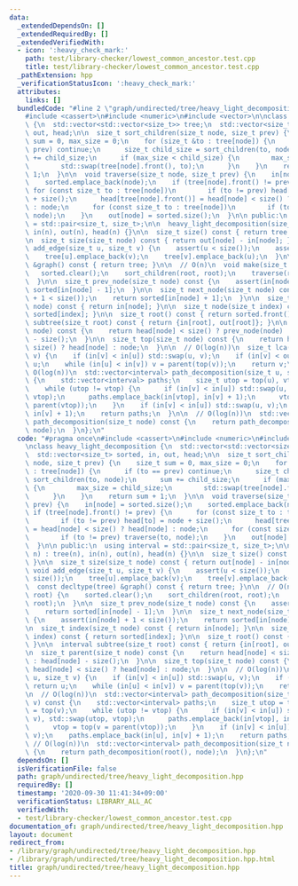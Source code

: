 ```yaml
---
data:
  _extendedDependsOn: []
  _extendedRequiredBy: []
  _extendedVerifiedWith:
  - icon: ':heavy_check_mark:'
    path: test/library-checker/lowest_common_ancestor.test.cpp
    title: test/library-checker/lowest_common_ancestor.test.cpp
  _pathExtension: hpp
  _verificationStatusIcon: ':heavy_check_mark:'
  attributes:
    links: []
  bundledCode: "#line 2 \"graph/undirected/tree/heavy_light_decomposition.hpp\"\n\
    #include <cassert>\n#include <numeric>\n#include <vector>\n\nclass heavy_light_decomposition\
    \ {\n  std::vector<std::vector<size_t>> tree;\n  std::vector<size_t> sorted, in,\
    \ out, head;\n\n  size_t sort_children(size_t node, size_t prev) {\n    size_t\
    \ sum = 0, max_size = 0;\n    for (size_t &to : tree[node]) {\n      if (to ==\
    \ prev) continue;\n      size_t child_size = sort_children(to, node);\n      sum\
    \ += child_size;\n      if (max_size < child_size) {\n        max_size = child_size;\n\
    \        std::swap(tree[node].front(), to);\n      }\n    }\n    return sum +\
    \ 1;\n  }\n\n  void traverse(size_t node, size_t prev) {\n    in[node] = sorted.size();\n\
    \    sorted.emplace_back(node);\n    if (tree[node].front() != prev) {\n     \
    \ for (const size_t to : tree[node])\n        if (to != prev) head[to] = node\
    \ + size();\n      head[tree[node].front()] = head[node] < size() ? head[node]\
    \ : node;\n      for (const size_t to : tree[node])\n        if (to != prev) traverse(to,\
    \ node);\n    }\n    out[node] = sorted.size();\n  }\n\n public:\n  using interval\
    \ = std::pair<size_t, size_t>;\n\n  heavy_light_decomposition(size_t n) : tree(n),\
    \ in(n), out(n), head(n) {}\n\n  size_t size() const { return tree.size(); }\n\
    \n  size_t size(size_t node) const { return out[node] - in[node]; }\n\n  void\
    \ add_edge(size_t u, size_t v) {\n    assert(u < size());\n    assert(v < size());\n\
    \    tree[u].emplace_back(v);\n    tree[v].emplace_back(u);\n  }\n\n  const decltype(tree)\
    \ &graph() const { return tree; }\n\n  // O(n)\n  void make(size_t root) {\n \
    \   sorted.clear();\n    sort_children(root, root);\n    traverse(root, root);\n\
    \  }\n\n  size_t prev_node(size_t node) const {\n    assert(in[node]);\n    return\
    \ sorted[in[node] - 1];\n  }\n\n  size_t next_node(size_t node) const {\n    assert(in[node]\
    \ + 1 < size());\n    return sorted[in[node] + 1];\n  }\n\n  size_t index(size_t\
    \ node) const { return in[node]; }\n\n  size_t node(size_t index) const { return\
    \ sorted[index]; }\n\n  size_t root() const { return sorted.front(); }\n\n  interval\
    \ subtree(size_t root) const { return {in[root], out[root]}; }\n\n  size_t parent(size_t\
    \ node) const {\n    return head[node] < size() ? prev_node(node) : head[node]\
    \ - size();\n  }\n\n  size_t top(size_t node) const {\n    return head[node] <\
    \ size() ? head[node] : node;\n  }\n\n  // O(log(n))\n  size_t lca(size_t u, size_t\
    \ v) {\n    if (in[v] < in[u]) std::swap(u, v);\n    if (in[v] < out[u]) return\
    \ u;\n    while (in[u] < in[v]) v = parent(top(v));\n    return v;\n  }\n\n  //\
    \ O(log(n))\n  std::vector<interval> path_decomposition(size_t u, size_t v) const\
    \ {\n    std::vector<interval> paths;\n    size_t utop = top(u), vtop = top(v);\n\
    \    while (utop != vtop) {\n      if (in[v] < in[u]) std::swap(u, v), std::swap(utop,\
    \ vtop);\n      paths.emplace_back(in[vtop], in[v] + 1);\n      vtop = top(v =\
    \ parent(vtop));\n    }\n    if (in[v] < in[u]) std::swap(u, v);\n    paths.emplace_back(in[u],\
    \ in[v] + 1);\n    return paths;\n  }\n\n  // O(log(n))\n  std::vector<interval>\
    \ path_decomposition(size_t node) const {\n    return path_decomposition(root(),\
    \ node);\n  }\n};\n"
  code: "#pragma once\n#include <cassert>\n#include <numeric>\n#include <vector>\n\
    \nclass heavy_light_decomposition {\n  std::vector<std::vector<size_t>> tree;\n\
    \  std::vector<size_t> sorted, in, out, head;\n\n  size_t sort_children(size_t\
    \ node, size_t prev) {\n    size_t sum = 0, max_size = 0;\n    for (size_t &to\
    \ : tree[node]) {\n      if (to == prev) continue;\n      size_t child_size =\
    \ sort_children(to, node);\n      sum += child_size;\n      if (max_size < child_size)\
    \ {\n        max_size = child_size;\n        std::swap(tree[node].front(), to);\n\
    \      }\n    }\n    return sum + 1;\n  }\n\n  void traverse(size_t node, size_t\
    \ prev) {\n    in[node] = sorted.size();\n    sorted.emplace_back(node);\n   \
    \ if (tree[node].front() != prev) {\n      for (const size_t to : tree[node])\n\
    \        if (to != prev) head[to] = node + size();\n      head[tree[node].front()]\
    \ = head[node] < size() ? head[node] : node;\n      for (const size_t to : tree[node])\n\
    \        if (to != prev) traverse(to, node);\n    }\n    out[node] = sorted.size();\n\
    \  }\n\n public:\n  using interval = std::pair<size_t, size_t>;\n\n  heavy_light_decomposition(size_t\
    \ n) : tree(n), in(n), out(n), head(n) {}\n\n  size_t size() const { return tree.size();\
    \ }\n\n  size_t size(size_t node) const { return out[node] - in[node]; }\n\n \
    \ void add_edge(size_t u, size_t v) {\n    assert(u < size());\n    assert(v <\
    \ size());\n    tree[u].emplace_back(v);\n    tree[v].emplace_back(u);\n  }\n\n\
    \  const decltype(tree) &graph() const { return tree; }\n\n  // O(n)\n  void make(size_t\
    \ root) {\n    sorted.clear();\n    sort_children(root, root);\n    traverse(root,\
    \ root);\n  }\n\n  size_t prev_node(size_t node) const {\n    assert(in[node]);\n\
    \    return sorted[in[node] - 1];\n  }\n\n  size_t next_node(size_t node) const\
    \ {\n    assert(in[node] + 1 < size());\n    return sorted[in[node] + 1];\n  }\n\
    \n  size_t index(size_t node) const { return in[node]; }\n\n  size_t node(size_t\
    \ index) const { return sorted[index]; }\n\n  size_t root() const { return sorted.front();\
    \ }\n\n  interval subtree(size_t root) const { return {in[root], out[root]}; }\n\
    \n  size_t parent(size_t node) const {\n    return head[node] < size() ? prev_node(node)\
    \ : head[node] - size();\n  }\n\n  size_t top(size_t node) const {\n    return\
    \ head[node] < size() ? head[node] : node;\n  }\n\n  // O(log(n))\n  size_t lca(size_t\
    \ u, size_t v) {\n    if (in[v] < in[u]) std::swap(u, v);\n    if (in[v] < out[u])\
    \ return u;\n    while (in[u] < in[v]) v = parent(top(v));\n    return v;\n  }\n\
    \n  // O(log(n))\n  std::vector<interval> path_decomposition(size_t u, size_t\
    \ v) const {\n    std::vector<interval> paths;\n    size_t utop = top(u), vtop\
    \ = top(v);\n    while (utop != vtop) {\n      if (in[v] < in[u]) std::swap(u,\
    \ v), std::swap(utop, vtop);\n      paths.emplace_back(in[vtop], in[v] + 1);\n\
    \      vtop = top(v = parent(vtop));\n    }\n    if (in[v] < in[u]) std::swap(u,\
    \ v);\n    paths.emplace_back(in[u], in[v] + 1);\n    return paths;\n  }\n\n \
    \ // O(log(n))\n  std::vector<interval> path_decomposition(size_t node) const\
    \ {\n    return path_decomposition(root(), node);\n  }\n};\n"
  dependsOn: []
  isVerificationFile: false
  path: graph/undirected/tree/heavy_light_decomposition.hpp
  requiredBy: []
  timestamp: '2020-09-30 11:41:34+09:00'
  verificationStatus: LIBRARY_ALL_AC
  verifiedWith:
  - test/library-checker/lowest_common_ancestor.test.cpp
documentation_of: graph/undirected/tree/heavy_light_decomposition.hpp
layout: document
redirect_from:
- /library/graph/undirected/tree/heavy_light_decomposition.hpp
- /library/graph/undirected/tree/heavy_light_decomposition.hpp.html
title: graph/undirected/tree/heavy_light_decomposition.hpp
---
```


